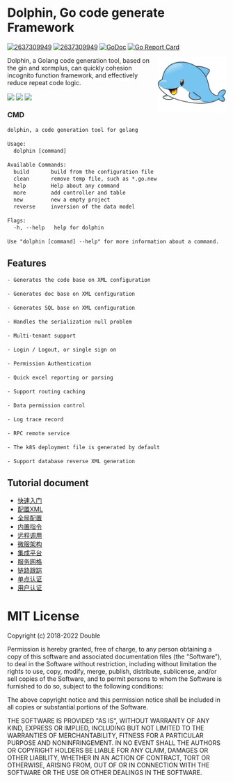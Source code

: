 # Dolphin, Go code generate Framework
[![2637309949](https://circleci.com/gh/2637309949/dolphin.svg?style=shield)](https://circleci.com/gh/2637309949/dolphin)
[![2637309949](https://img.shields.io/github/release/2637309949/dolphin.svg?style=flat-square)](https://github.com/2637309949/dolphin/releases)
[![GoDoc](https://pkg.go.dev/badge/github.com/2637309949/dolphin?status.svg)](https://pkg.go.dev/github.com/2637309949/dolphin?tab=doc)
[![Go Report Card](https://goreportcard.com/badge/github.com/2637309949/dolphin)](https://goreportcard.com/report/github.com/2637309949/dolphin)

<img align="right" width="159px" src="./assets/dolphin.jpeg">

Dolphin, a Golang code generation tool, based on the gin and xormplus, can quickly cohesion incognito function framework, and effectively reduce repeat code logic.

<img align="center" width="200px" src="https://img-blog.csdnimg.cn/2021043013451981.jpeg?x-oss-process=image/watermark,type_ZmFuZ3poZW5naGVpdGk,shadow_10,text_aHR0cHM6Ly9ibG9nLmNzZG4ubmV0L3UwMTM1NzEyNDM=,size_16,color_FFFFFF,t_70">
<img align="center" width="200px" src="https://img-blog.csdnimg.cn/20210430134858440.jpeg?x-oss-process=image/watermark,type_ZmFuZ3poZW5naGVpdGk,shadow_10,text_aHR0cHM6Ly9ibG9nLmNzZG4ubmV0L3UwMTM1NzEyNDM=,size_16,color_FFFFFF,t_70">
<img align="center" width="200px" src="https://img-blog.csdnimg.cn/20210430134623869.jpeg?x-oss-process=image/watermark,type_ZmFuZ3poZW5naGVpdGk,shadow_10,text_aHR0cHM6Ly9ibG9nLmNzZG4ubmV0L3UwMTM1NzEyNDM=,size_16,color_FFFFFF,t_70">

### CMD

```shell
dolphin, a code generation tool for golang

Usage:
  dolphin [command]

Available Commands:
  build       build from the configuration file
  clean       remove temp file, such as *.go.new
  help        Help about any command
  more        add controller and table
  new         new a empty project
  reverse     inversion of the data model

Flags:
  -h, --help   help for dolphin

Use "dolphin [command] --help" for more information about a command.
```

## Features

```
- Generates the code base on XML configuration

- Generates doc base on XML configuration

- Generates SQL base on XML configuration

- Handles the serialization null problem

- Multi-tenant support

- Login / Logout, or single sign on

- Permission Authentication

- Quick excel reporting or parsing

- Support routing caching

- Data permission control

- Log trace record

- RPC remote service

- The k8S deployment file is generated by default

- Support database reverse XML generation
```

## Tutorial document

- [快速入门](./docs/快速入门.md)
- [配置XML](./docs/配置XML.md)
- [全局配置](./docs/全局配置.md)
- [内置指令](./docs/内置指令.md)
- [远程调用](./docs/远程调用.md)
- [微服架构](./docs/微服架构.md)
- [集成平台](./docs/集成平台.md)
- [服务网格](./docs/服务网格.md)
- [链路跟踪](./docs/链路跟踪.md)
- [单点认证](./docs/单点认证.md)
- [用户认证](./docs/用户认证.md)

# MIT License

Copyright (c) 2018-2022 Double

Permission is hereby granted, free of charge, to any person obtaining a copy of this software and associated documentation files (the "Software"), to deal in the Software without restriction, including without limitation the rights to use, copy, modify, merge, publish, distribute, sublicense, and/or sell copies of the Software, and to permit persons to whom the Software is furnished to do so, subject to the following conditions:

The above copyright notice and this permission notice shall be included in all copies or substantial portions of the Software.

THE SOFTWARE IS PROVIDED "AS IS", WITHOUT WARRANTY OF ANY KIND, EXPRESS OR IMPLIED, INCLUDING BUT NOT LIMITED TO THE WARRANTIES OF MERCHANTABILITY, FITNESS FOR A PARTICULAR PURPOSE AND NONINFRINGEMENT. IN NO EVENT SHALL THE AUTHORS OR COPYRIGHT HOLDERS BE LIABLE FOR ANY CLAIM, DAMAGES OR OTHER LIABILITY, WHETHER IN AN ACTION OF CONTRACT, TORT OR OTHERWISE, ARISING FROM, OUT OF OR IN CONNECTION WITH THE SOFTWARE OR THE USE OR OTHER DEALINGS IN THE SOFTWARE.
